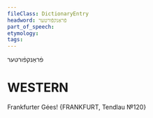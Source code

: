 ```yaml
---
fileClass: DictionaryEntry
headword: פֿראַנקפֿורטער
part_of_speech: 
etymology: 
tags: 
---
```

פֿראַנקפֿורטער

WESTERN
========

Frankfurter Gées! {FRANKFURT, Tendlau №120}